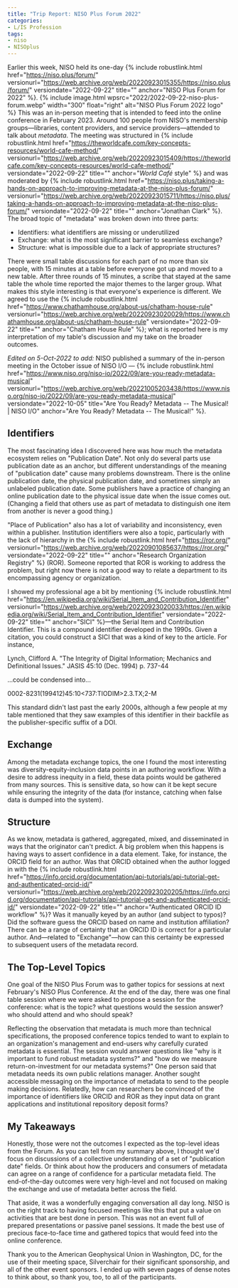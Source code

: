 ```yaml
---
title: "Trip Report: NISO Plus Forum 2022"
categories:
- L/IS Profession
tags:
- niso
- NISOplus
---
```


Earlier this week, NISO held its one-day {% include robustlink.html href="https://niso.plus/forum/" versionurl="https://web.archive.org/web/20220923015355/https://niso.plus/forum/" versiondate="2022-09-22" title="" anchor="NISO Plus Forum for 2022" %}.
{% include image.html wpsrc="2022/2022-09-22-niso-plus-forum.webp" width="300" float="right" alt="NISO Plus Forum 2022 logo" %}
This was an in-person meeting that is intended to feed into the online conference in February 2023.
Around 100 people from NISO's membership groups—libraries, content providers, and service providers—attended to talk about _metadata_.
The meeting was structured in {% include robustlink.html href="https://theworldcafe.com/key-concepts-resources/world-cafe-method/" versionurl="https://web.archive.org/web/20220923015409/https://theworldcafe.com/key-concepts-resources/world-cafe-method/" versiondate="2022-09-22" title="" anchor="_World Café_ style" %} and was moderated by {% include robustlink.html href="https://niso.plus/taking-a-hands-on-approach-to-improving-metadata-at-the-niso-plus-forum/" versionurl="https://web.archive.org/web/20220923015711/https://niso.plus/taking-a-hands-on-approach-to-improving-metadata-at-the-niso-plus-forum/" versiondate="2022-09-22" title="" anchor="Jonathan Clark" %}.
The broad topic of "metadata" was broken down into three parts:

* Identifiers: what identifiers are missing or underutilized
* Exchange: what is the most significant barrier to seamless exchange?
* Structure: what is impossible due to a lack of appropriate structures?

There were small table discussions for each part of no more than six people, with 15 minutes at a table before everyone got up and moved to a new table.
After three rounds of 15 minutes, a scribe that stayed at the same table the whole time reported the major themes to the larger group.
What makes this style interesting is that everyone's experience is different.
We agreed to use the {% include robustlink.html href="https://www.chathamhouse.org/about-us/chatham-house-rule" versionurl="https://web.archive.org/web/20220923020029/https://www.chathamhouse.org/about-us/chatham-house-rule" versiondate="2022-09-22" title="" anchor="Chatham House Rule" %}; what is reported here is my interpretation of my table's discussion and my take on the broader outcomes.

<em>Edited on 5-Oct-2022 to add:</em> NISO published a summary of the in-person meeting in the October issue of NISO I/O — {% include robustlink.html href="https://www.niso.org/niso-io/2022/09/are-you-ready-metadata-musical" versionurl="https://web.archive.org/web/20221005203438/https://www.niso.org/niso-io/2022/09/are-you-ready-metadata-musical" versiondate="2022-10-05" title="Are You Ready? Metadata -- The Musical! | NISO I/O" anchor="Are You Ready? Metadata -- The Musical!" %}.

## Identifiers
The most fascinating idea I discovered here was how much the metadata ecosystem relies on "Publication Date".
Not only do several parts use publication date as an anchor, but different understandings of the meaning of "publication date" cause many problems downstream.
There is the online publication date, the physical publication date, and sometimes simply an unlabeled publication date.
Some publishers have a practice of changing an online publication date to the physical issue date when the issue comes out.
(Changing a field that others use as part of metadata to distinguish one item from another is never a good thing.)

"Place of Publication" also has a lot of variability and inconsistency, even within a publisher.
Institution identifiers were also a topic, particularly with the lack of hierarchy in the {% include robustlink.html href="https://ror.org/" versionurl="https://web.archive.org/web/20220901085637/https://ror.org/" versiondate="2022-09-22" title="" anchor="Research Organization Registry" %} (ROR).
Someone reported that ROR is working to address the problem, but right now there is not a good way to relate a department to its encompassing agency or organization.

I showed my professional age a bit by mentioning {% include robustlink.html href="https://en.wikipedia.org/wiki/Serial_Item_and_Contribution_Identifier" versionurl="https://web.archive.org/web/20220923020033/https://en.wikipedia.org/wiki/Serial_Item_and_Contribution_Identifier" versiondate="2022-09-22" title="" anchor="SICI" %}—the Serial Item and Contribution Identifier.
This is a compound identifier developed in the 1990s. Given a citation, you could construct a SICI that was a kind of key to the article. For instance,

Lynch, Clifford A. "The Integrity of Digital Information; Mechanics and Definitional Issues." JASIS 45:10 (Dec. 1994) p. 737-44

...could be condensed into...

0002-8231(199412)45:10<737:TIODIM>2.3.TX;2-M

This standard didn't last past the early 2000s, although a few people at my table mentioned that they saw examples of this identifier in their backfile as the publisher-specific suffix of a DOI.

## Exchange
Among the metadata exchange topics, the one I found the most interesting was diversity-equity-inclusion data points in an authoring workflow.
With a desire to address inequity in a field, these data points would be gathered from many sources.
This is sensitive data, so how can it be kept secure while ensuring the integrity of the data (for instance, catching when false data is dumped into the system).

## Structure
As we know, metadata is gathered, aggregated, mixed, and disseminated in ways that the originator can't predict.
A big problem when this happens is having ways to assert confidence in a data element.
Take, for instance, the ORCID field for an author. Was that ORCID obtained when the author logged in with the {% include robustlink.html href="https://info.orcid.org/documentation/api-tutorials/api-tutorial-get-and-authenticated-orcid-id/" versionurl="https://web.archive.org/web/20220923020205/https://info.orcid.org/documentation/api-tutorials/api-tutorial-get-and-authenticated-orcid-id/" versiondate="2022-09-22" title="" anchor="Authenticated ORCID ID workflow" %}? Was it manually keyed by an author (and subject to typos)? Did the software guess the ORCID based on name and institution affiliation?
There can be a range of certainty that an ORCID ID is correct for a particular author.
And—related to "Exchange"—how can this certainty be expressed to subsequent users of the metadata record.

## The Top-Level Topics
One goal of the NISO Plus Forum was to gather topics for sessions at next February's NISO Plus Conference.
At the end of the day, there was one final table session where we were asked to propose a session for the conference: what is the topic? what questions would the session answer? who should attend and who should speak?

Reflecting the observation that metadata is much more than technical specifications, the proposed conference topics tended to want to explain to an organization's management and end-users why carefully curated metadata is essential.
The session would answer questions like "why is it important to fund robust metadata systems?" and "how do we measure return-on-investment for our metadata systems?"
One person said that metadata needs its own public relations manager.
Another sought accessible messaging on the importance of metadata to send to the people making decisions.
Relatedly, how can researchers be convinced of the importance of identifiers like ORCID and ROR as they input data on grant applications and institutional repository deposit forms?

## My Takeaways
Honestly, those were not the outcomes I expected as the top-level ideas from the Forum.
As you can tell from my summary above, I thought we'd focus on discussions of a collective understanding of a set of "publication date" fields.
Or think about how the producers and consumers of metadata can agree on a range of confidence for a particular metadata field.
The end-of-the-day outcomes were very high-level and not focused on making the exchange and use of metadata better across the field.

That aside, it was a wonderfully engaging conversation all day long.
NISO is on the right track to having focused meetings like this that put a value on activities that are best done in person.
This was not an event full of prepared presentations or passive panel sessions.
It made the best use of precious face-to-face time and gathered topics that would feed into the online conference.

Thank you to the American Geophysical Union in Washington, DC, for the use of their meeting space, Silverchair for their significant sponsorship, and all of the other event sponsors.
I ended up with seven pages of dense notes to think about, so thank you, too, to all of the participants.
